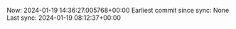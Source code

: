 Now: 2024-01-19 14:36:27.005768+00:00 Earliest commit since sync: None Last sync: 2024-01-19 08:12:37+00:00

